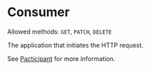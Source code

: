 # Consumer

Allowed methods: `GET`, `PATCH`, `DELETE`

The application that initiates the HTTP request.

See [Pacticipant](/doc/pacticipants) for more information.
